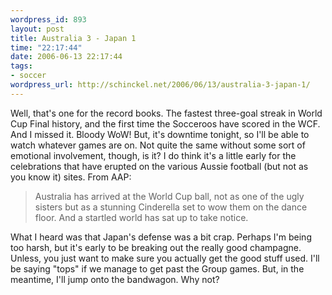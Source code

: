 ```yaml
--- 
wordpress_id: 893
layout: post
title: Australia 3 - Japan 1
time: "22:17:44"
date: 2006-06-13 22:17:44
tags: 
- soccer
wordpress_url: http://schinckel.net/2006/06/13/australia-3-japan-1/
---
```

Well, that's one for the record books. The fastest three-goal streak in World Cup Final history, and the first time the Socceroos have scored in the WCF. And I missed it. Bloody WoW! But, it's downtime tonight, so I'll be able to watch whatever games are on. Not quite the same without some sort of emotional involvement, though, is it? I do think it's a little early for the celebrations that have erupted on the various Aussie football (but not as you know it) sites. From AAP: 

> Australia has arrived at the World Cup ball, not as one of the ugly sisters but as a stunning Cinderella set to wow them on the dance floor. And a startled world has sat up to take notice.

What I heard was that Japan's defense was a bit crap. Perhaps I'm being too harsh, but it's early to be breaking out the really good champagne. Unless, you just want to make sure you actually get the good stuff used. I'll be saying "tops" if we manage to get past the Group games. But, in the meantime, I'll jump onto the bandwagon. Why not? 
